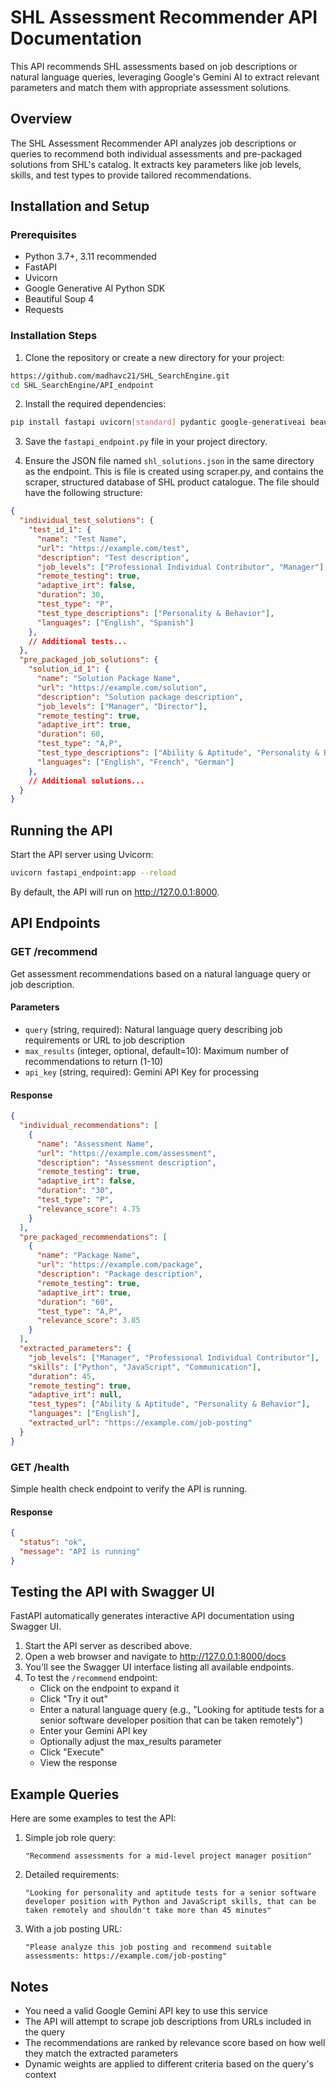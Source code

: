 # SHL Assessment Recommender API Documentation

This API recommends SHL assessments based on job descriptions or natural language queries, leveraging Google's Gemini AI to extract relevant parameters and match them with appropriate assessment solutions.

## Overview

The SHL Assessment Recommender API analyzes job descriptions or queries to recommend both individual assessments and pre-packaged solutions from SHL's catalog. It extracts key parameters like job levels, skills, and test types to provide tailored recommendations.

## Installation and Setup

### Prerequisites

- Python 3.7+, 3.11 recommended
- FastAPI
- Uvicorn
- Google Generative AI Python SDK
- Beautiful Soup 4
- Requests

### Installation Steps

1. Clone the repository or create a new directory for your project:

```bash
https://github.com/madhavc21/SHL_SearchEngine.git
cd SHL_SearchEngine/API_endpoint
```

2. Install the required dependencies:

```bash
pip install fastapi uvicorn[standard] pydantic google-generativeai beautifulsoup4 requests
```

3. Save the `fastapi_endpoint.py` file in your project directory.

4. Ensure the JSON file named `shl_solutions.json` in the same directory as the endpoint. This is file is created using scraper.py, and contains the scraper, structured database of SHL product catalogue. The file should have the following structure:

```json
{
  "individual_test_solutions": {
    "test_id_1": {
      "name": "Test Name",
      "url": "https://example.com/test",
      "description": "Test description",
      "job_levels": ["Professional Individual Contributor", "Manager"],
      "remote_testing": true,
      "adaptive_irt": false,
      "duration": 30,
      "test_type": "P",
      "test_type_descriptions": ["Personality & Behavior"],
      "languages": ["English", "Spanish"]
    },
    // Additional tests...
  },
  "pre_packaged_job_solutions": {
    "solution_id_1": {
      "name": "Solution Package Name",
      "url": "https://example.com/solution",
      "description": "Solution package description",
      "job_levels": ["Manager", "Director"],
      "remote_testing": true,
      "adaptive_irt": true,
      "duration": 60,
      "test_type": "A,P",
      "test_type_descriptions": ["Ability & Aptitude", "Personality & Behavior"],
      "languages": ["English", "French", "German"]
    },
    // Additional solutions...
  }
}
```

## Running the API

Start the API server using Uvicorn:

```bash
uvicorn fastapi_endpoint:app --reload
```

By default, the API will run on http://127.0.0.1:8000.

## API Endpoints

### GET /recommend

Get assessment recommendations based on a natural language query or job description.

#### Parameters

- `query` (string, required): Natural language query describing job requirements or URL to job description
- `max_results` (integer, optional, default=10): Maximum number of recommendations to return (1-10)
- `api_key` (string, required): Gemini API Key for processing

#### Response

```json
{
  "individual_recommendations": [
    {
      "name": "Assessment Name",
      "url": "https://example.com/assessment",
      "description": "Assessment description",
      "remote_testing": true,
      "adaptive_irt": false,
      "duration": "30",
      "test_type": "P",
      "relevance_score": 4.75
    }
  ],
  "pre_packaged_recommendations": [
    {
      "name": "Package Name",
      "url": "https://example.com/package",
      "description": "Package description",
      "remote_testing": true,
      "adaptive_irt": true,
      "duration": "60",
      "test_type": "A,P",
      "relevance_score": 3.85
    }
  ],
  "extracted_parameters": {
    "job_levels": ["Manager", "Professional Individual Contributor"],
    "skills": ["Python", "JavaScript", "Communication"],
    "duration": 45,
    "remote_testing": true,
    "adaptive_irt": null,
    "test_types": ["Ability & Aptitude", "Personality & Behavior"],
    "languages": ["English"],
    "extracted_url": "https://example.com/job-posting"
  }
}
```

### GET /health

Simple health check endpoint to verify the API is running.

#### Response

```json
{
  "status": "ok",
  "message": "API is running"
}
```

## Testing the API with Swagger UI

FastAPI automatically generates interactive API documentation using Swagger UI.

1. Start the API server as described above.
2. Open a web browser and navigate to http://127.0.0.1:8000/docs
3. You'll see the Swagger UI interface listing all available endpoints.
4. To test the `/recommend` endpoint:
   - Click on the endpoint to expand it
   - Click "Try it out"
   - Enter a natural language query (e.g., "Looking for aptitude tests for a senior software developer position that can be taken remotely")
   - Enter your Gemini API key
   - Optionally adjust the max_results parameter
   - Click "Execute"
   - View the response

## Example Queries

Here are some examples to test the API:

1. Simple job role query:
   ```
   "Recommend assessments for a mid-level project manager position"
   ```

2. Detailed requirements:
   ```
   "Looking for personality and aptitude tests for a senior software developer position with Python and JavaScript skills, that can be taken remotely and shouldn't take more than 45 minutes"
   ```

3. With a job posting URL:
   ```
   "Please analyze this job posting and recommend suitable assessments: https://example.com/job-posting"
   ```

## Notes

- You need a valid Google Gemini API key to use this service
- The API will attempt to scrape job descriptions from URLs included in the query
- The recommendations are ranked by relevance score based on how well they match the extracted parameters
- Dynamic weights are applied to different criteria based on the query's context
